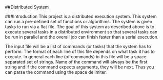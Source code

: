 
##Distributed System

###Introduction
This project is a distributed execution system. This system can run a pre-defined set of functions or algorithms. The system is given tasks to run via a flat file.
The goal of this system as described above is to execute several tasks in a distributed environment so that several tasks can be run in parallel and the overall job can finish faster than a serial execution.


The input file will be a list of commands (or tasks) that the system has to perform.
The format of each line of this file depends on what task it has to execute. In general each line (of commands) in this file will be a space separated set of strings. Name of the command will always be the first string and if the command expects arguments, they will be next. Thus you can parse the command using the space delimiter.
